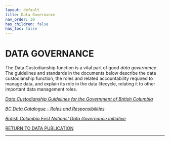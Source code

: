```yaml
---
layout: default
title: Data Governance
nav_order: 30
has_children: false
has_toc: false
---
```


# DATA GOVERNANCE 

The Data Custodianship function is a vital part of good _data governance_. The guidelines and standards in the documents below describe the data custodianship function, the roles and
related accountability required to manage data, and explain its role in the data lifecycle, relating
it to other important data management roles. 

[_Data Custodianship Guidelines for the Government of British Columbia_](https://www2.gov.bc.ca/assets/gov/data/data-management/data_custodianship_guidelines_for_the_government_of_bc.pdf)

[_BC Data Catalogue - Roles and Responsibilities_](dsg_bcdc_roles_responsibilities.md) 

[_British Columbia First Nations' Data Governance Initiative_](https://www.bcfndgi.com/)

[RETURN TO DATA PUBLICATION][1]

-------------------------------------------------------

[1]: ../index.md#
